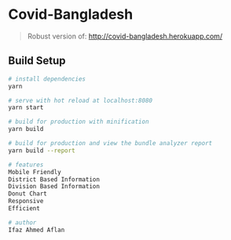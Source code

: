 # Covid-Bangladesh

> Robust version of: http://covid-bangladesh.herokuapp.com/

## Build Setup

``` bash
# install dependencies
yarn

# serve with hot reload at localhost:8080
yarn start

# build for production with minification
yarn build

# build for production and view the bundle analyzer report
yarn build --report

# features
Mobile Friendly
District Based Information
Division Based Information
Donut Chart
Responsive
Efficient

# author
Ifaz Ahmed Aflan
```

